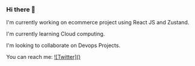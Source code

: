 ### Hi there 👋

I'm currently working on ecommerce project using React JS and Zustand.

I'm currently learning Cloud computing.

I'm looking to collaborate on Devops Projects.

You can reach me: [![Twitter](<i class="fa-brands fa-x-twitter"></i>)](https://twitter.com/devgitotox)

<!--


Here are some ideas to get you started:

- 🔭 I’m currently working on ...
- 🌱 I’m currently learning ...
- 👯 I’m looking to collaborate on ...
- 🤔 I’m looking for help with ...
- 💬 Ask me about ...
- 📫 How to reach me: ...
- 😄 Pronouns: ...
- ⚡ Fun fact: ...
-->
